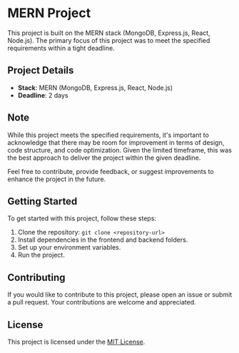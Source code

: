 # MERN Project

This project is built on the MERN stack (MongoDB, Express.js, React, Node.js). The primary focus of this project was to meet the specified requirements within a tight deadline.

## Project Details

- **Stack**: MERN (MongoDB, Express.js, React, Node.js)
- **Deadline**: 2 days

## Note

While this project meets the specified requirements, it's important to acknowledge that there may be room for improvement in terms of design, code structure, and code optimization. Given the limited timeframe, this was the best approach to deliver the project within the given deadline.

Feel free to contribute, provide feedback, or suggest improvements to enhance the project in the future.

## Getting Started

To get started with this project, follow these steps:

1. Clone the repository: `git clone <repository-url>`
2. Install dependencies in the frontend and backend folders.
3. Set up your environment variables.
4. Run the project.

## Contributing

If you would like to contribute to this project, please open an issue or submit a pull request. Your contributions are welcome and appreciated.

## License

This project is licensed under the [MIT License](LICENSE).
